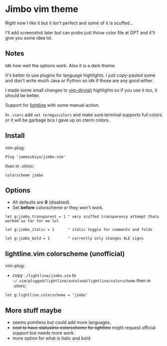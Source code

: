 # Jimbo vim theme

Right now I like it but it isn't perfect and some of it is scuffed...

I'll add screenshot later but can probs just throw color file at GPT and it'll give you some idea lol.

## Notes 
Idk how well the options work. Also it is a dark theme.

It's better to use plugins for language highlights, I just copy-pasted some and don't write much Java or Python so idk if those are any good either.

I made some small changes to [vim-dirvish](https://github.com/justinmk/vim-dirvish) highlights so if you use it too, it should be better.

Support for [lightline](https://github.com/itchyny/lightline.vim) with some manual action.

In `.vimrc` add `set termguicolors` and make sure terminal supports full colors or it will be garbage bcs I gave up on cterm colors.

## Install
vim-plug:
```
Plug 'jamesukiyo/jimbo-vim'
```
then in .vimrc:
```
colorscheme jimbo
```

## Options
- All defaults are **0** (disabled).
- Set **before** colorscheme or they won't work.

```
let g:jimbo_transparent = 1 " very scuffed transparency attempt thats worked so far for me lol

let g:jimbo_italic = 1      " italic toggle for comments and folds

let g:jimbo_bold = 1        " currently only changes ALE signs
```

## lightline.vim colorscheme (unofficial)
vim-plug:
- copy `./lightline/jimbo.vim` to `~/.vim/plugged/lightline/autoload/lightline/colorscheme`
then in .vimrc:
```
let g:lightline.colorscheme = 'jimbo'
```

## More stuff maybe
- seems pointless but could add more languages.
- ~~cool to have statusline colorscheme for lightline~~ might request official support but needs more work.
- more option for what is italic and bold.
